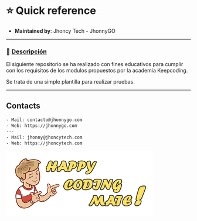 # :star: Quick reference
* **Maintained by**: Jhoncy Tech - JhonnyGO

---
### :sparkler: <u>Descripción</u>
El siguiente repositorio se ha realizado con fines educativos para cumplir con los requisitos de los modulos propuestos por la academia Keepcoding.

Se trata de una simple plantilla para realizar pruebas.

---
## Contacts
    - Mail: contacto@jhonnygo.com
    - Web: https://jhonnygo.com
    ---
    - Mail: jhonny@jhoncytech.com
    - Web: https://jhoncytech.com


<img src="img/happy-coding.jpg?raw=true" alt="Footer Logo" />

